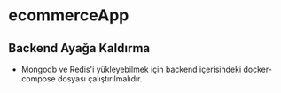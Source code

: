 # ecommerceApp

## Backend Ayağa Kaldırma

- Mongodb ve Redis'i yükleyebilmek için backend içerisindeki docker-compose dosyası çalıştırılmalıdır.

